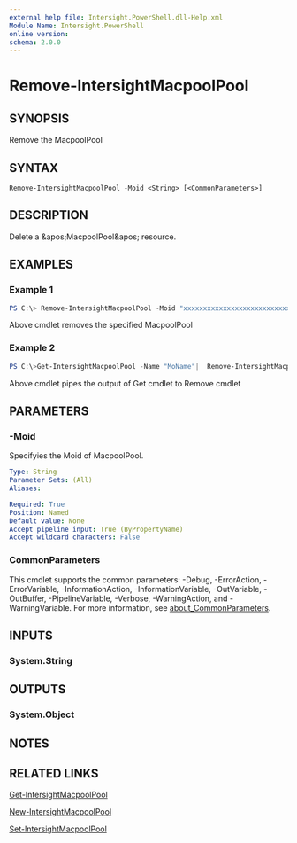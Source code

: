 ```yaml
---
external help file: Intersight.PowerShell.dll-Help.xml
Module Name: Intersight.PowerShell
online version:
schema: 2.0.0
---
```


# Remove-IntersightMacpoolPool

## SYNOPSIS
Remove the MacpoolPool

## SYNTAX

```
Remove-IntersightMacpoolPool -Moid <String> [<CommonParameters>]
```

## DESCRIPTION
Delete a &amp;apos;MacpoolPool&amp;apos; resource.

## EXAMPLES

### Example 1
```powershell
PS C:\> Remove-IntersightMacpoolPool -Moid "xxxxxxxxxxxxxxxxxxxxxxxxxxx"
```
Above cmdlet removes the specified MacpoolPool 

### Example 2
```powershell
PS C:\>Get-IntersightMacpoolPool -Name "MoName"|  Remove-IntersightMacpoolPool
```
Above cmdlet pipes the output of Get cmdlet to Remove cmdlet

## PARAMETERS

### -Moid
Specifyies the Moid of MacpoolPool.

```yaml
Type: String
Parameter Sets: (All)
Aliases:

Required: True
Position: Named
Default value: None
Accept pipeline input: True (ByPropertyName)
Accept wildcard characters: False
```

### CommonParameters
This cmdlet supports the common parameters: -Debug, -ErrorAction, -ErrorVariable, -InformationAction, -InformationVariable, -OutVariable, -OutBuffer, -PipelineVariable, -Verbose, -WarningAction, and -WarningVariable. For more information, see [about_CommonParameters](http://go.microsoft.com/fwlink/?LinkID=113216).

## INPUTS

### System.String

## OUTPUTS

### System.Object
## NOTES

## RELATED LINKS

[Get-IntersightMacpoolPool](./Get-IntersightMacpoolPool.md)

[New-IntersightMacpoolPool](./New-IntersightMacpoolPool.md)

[Set-IntersightMacpoolPool](./Set-IntersightMacpoolPool.md)

